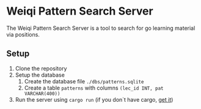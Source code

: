 # Weiqi Pattern Search Server

The Weiqi Pattern Search Server is a tool to search for go learning material
via positions.

## Setup

1. Clone the repository
2. Setup the database
    1. Create the database file `./dbs/patterns.sqlite`
    2. Create a table `patterns` with columns `(lec_id INT, pat VARCHAR(400))`
3. Run the server using `cargo run` (if you don`t have cargo, [get it](https://rustup.rs))
